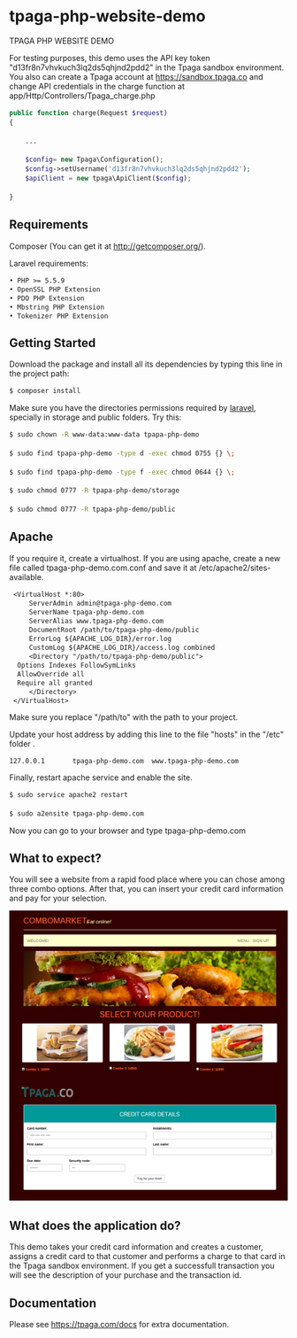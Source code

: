 # tpaga-php-website-demo
TPAGA PHP WEBSITE DEMO

For testing purposes, this demo uses the API key token "d13fr8n7vhvkuch3lq2ds5qhjnd2pdd2" in the Tpaga sandbox environment. You also can create a Tpaga account at https://sandbox.tpaga.co and change API credentials in the charge function at app/Http/Controllers/Tpaga_charge.php

```php
public function charge(Request $request)
{

	...

	$config= new Tpaga\Configuration();
	$config->setUsername('d13fr8n7vhvkuch3lq2ds5qhjnd2pdd2');
	$apiClient = new tpaga\ApiClient($config);

}
```
## Requirements

Composer (You can get it at http://getcomposer.org/).

Laravel requirements: 

	• PHP >= 5.5.9
	• OpenSSL PHP Extension
	• PDO PHP Extension
	• Mbstring PHP Extension
	• Tokenizer PHP Extension

## Getting Started

Download the package and install all its dependencies by typing this line in the project path:

```bash
$ composer install
```
Make sure you have the directories permissions required by [laravel](http://laravel.com/docs/5.1#basic-configuration), specially in storage and public folders. Try this:

```bash
$ sudo chown -R www-data:www-data tpapa-php-demo 

$ sudo find tpapa-php-demo -type d -exec chmod 0755 {} \;

$ sudo find tpapa-php-demo -type f -exec chmod 0644 {} \;

$ sudo chmod 0777 -R tpapa-php-demo/storage

$ sudo chmod 0777 -R tpapa-php-demo/public

```
## Apache

If you require it, create a virtualhost. If you are using apache, create a new file called tpaga-php-demo.com.conf and save it at /etc/apache2/sites-available.

```subl
 <VirtualHost *:80>
     ServerAdmin admin@tpaga-php-demo.com
     ServerName tpaga-php-demo.com
     ServerAlias www.tpaga-php-demo.com
     DocumentRoot /path/to/tpaga-php-demo/public
     ErrorLog ${APACHE_LOG_DIR}/error.log
     CustomLog ${APACHE_LOG_DIR}/access.log combined
     <Directory "/path/to/tpaga-php-demo/public">
  Options Indexes FollowSymLinks
  AllowOverride all
  Require all granted
     </Directory>
 </VirtualHost>
```
Make sure you replace "/path/to" with the path to your project.

Update your host address by adding this line to the file "hosts" in the "/etc" folder .

```
127.0.0.1       tpaga-php-demo.com  www.tpaga-php-demo.com
```

Finally, restart apache service and enable the site.

```bash
$ sudo service apache2 restart

$ sudo a2ensite tpaga-php-demo.com
```
Now you can go to your browser and type tpaga-php-demo.com

## What to expect?

You will see a website from a rapid food place where you can chose among three combo options. After that, you can insert your credit card information and pay for your selection.

![phpweb](/phpweb.png)

## What does the application do?

This demo takes your credit card information and creates a customer, assigns a credit card to that customer and performs a charge to that card in the Tpaga sandbox environment. If you get a successfull transaction you will see the description of your purchase and the transaction id.

## Documentation

Please see https://tpaga.com/docs for extra documentation.